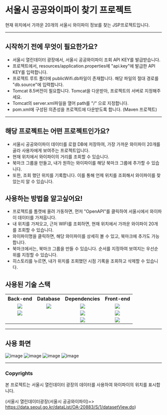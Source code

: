# 서울시 공공와이파이 찾기 프로젝트
 현재 위치에서 가까운 20개의 서울시 와이파이 정보를 찾는 JSP프로젝트입니다.
 
<hr>

## 시작하기 전에 무엇이 필요한가요?
- 서울시 열린데이터 광장에서, 서울시 공공와이파이 조회 API KEY를 발급받습니다.
- 프로젝트에서, resources/application.properties에 "api.key"에 발급한 API KEY를 입력합니다.
- 프로젝트 루트 폴더에 publicWifi.db파일이 존재합니다. 해당 파일의 절대 경로를 "db.source"에 입력합니다.
- Tomcat 8.5버전이 필요합니다. Tomcat을 다운받아, 프로젝트의 서버로 지정해주세요.
- Tomcat의 server.xml파일을 열어 path를 "/" 으로 지정합니다.
- pom.xml에 구성된 의존성을 프로젝트에 다운받도록 합니다. (Maven 프로젝트)

<hr>

## 해당 프로젝트는 어떤 프로젝트인가요?
- 서울시 공공와이파이 데이터를 로컬 DB에 저장하여, 가장 가까운 와이파이 20개를 골라 사용자에게 보여주는 프로젝트입니다.
- 현재 위치에서 와이파이의 거리를 조회할 수 있습니다.
- 북마크 그룹을 만들고, 내가 원하는 와이파이를 해당 북마크 그룹에 추가할 수 있습니다.
- 또한, 조회 했던 위치를 기록합니다. 이를 통해 언제 위치를 조회해서 와이파이를 찾았는지 알 수 있습니다.


## 사용하는 방법을 알고싶어요!
- 프로젝트를 톰캣에 올려 가동하면, 먼저 "OpenAPI"를 클릭하여 서울시에서 와이파이 데이터를 가져옵니다.
- 내 위치를 가져오고, 근처 WIFI를 조회하면, 현재 위치에서 가까운 와이파이 20개를 조회할 수 있습니다.
- 와이파이명을 클릭하면, 해당 와이파이를 상세히 볼 수 있고, 북마크에 추가도 가능합니다.
- 북마크에서는, 북마크 그룹을 만들 수 있습니다. 순서를 지정하여 보여지는 우선순위를 지정할 수 있습니다.
- 히스토리를 누르면, 내가 위치를 조회했던 시점 기록을 조회하고 삭제할 수 있습니다.


## 사용된 기술 스택

<table>
  <tr>
    <th style="text-align: center;">Back-end </th>
    <th style="text-align: center;">Database</th>
    <th style="text-align: center;">Dependencies</th>
    <th style="text-align: center;">Front-end</th>
  </tr>
  <tr>
    <td style="text-align: center;"><img src="https://img.shields.io/badge/-JSP-orange"></td>
    <td style="text-align: center;"><img src="https://img.shields.io/badge/SQLite-003B57?style=flat&logo=SQLite&logoColor=white"/></td>
    <td style="text-align: center;"><img src="https://img.shields.io/badge/-Gson-brightgreen"></td>
    <td style="text-align: center;"><img src="https://img.shields.io/badge/HTML5-E34F26?style=flat&logo=HTML5&logoColor=white"/></td>
  </tr>
  <tr>
    <td style="text-align: center;"><img src="https://img.shields.io/badge/-Servlet-orange"></td>
    <td style="text-align: center;"></td>
    <td style="text-align: center;"><img src="https://img.shields.io/badge/-Okhttp-15a38b"></td>
    <td style="text-align: center;"><img src="https://img.shields.io/badge/CSS3-1572B6?style=flat&logo=CSS3&logoColor=white"/></td>
  </tr>
   <tr>
    <td style="text-align: center;"></td>
    <td style="text-align: center;"></td>
    <td style="text-align: center;"><img src="https://img.shields.io/badge/-SQLiteJDBC-blue"></td>
    <td style="text-align: center;"><img src="https://img.shields.io/badge/javascript-F7DF1E?style=flat&logo=javascript&logoColor=black"/></td>
  </tr>
</table>

<hr>

## 사용 화면

![image](https://github.com/J-HyeonSeo/Find-Wifi-In-Seoul/assets/47245112/7a60785c-f2b2-467d-957f-570713ad4d77)
![image](https://github.com/J-HyeonSeo/Find-Wifi-In-Seoul/assets/47245112/09e8a7a1-a743-4308-b1bc-6683c67df90b)
![image](https://github.com/J-HyeonSeo/Find-Wifi-In-Seoul/assets/47245112/39561230-41dc-4d7e-a839-43a89445883a)
![image](https://github.com/J-HyeonSeo/Find-Wifi-In-Seoul/assets/47245112/0a10e658-92bc-4fe3-94ff-c520e244dec0)

<hr>

### Copyrights

본 프로젝트는 서울시 열린데이터 광장의 데이터를 사용하여 와이파이의 위치를 표시합니다. 

(서울시 열린데이터광장(서울시 공공와이파이)=> https://data.seoul.go.kr/dataList/OA-20883/S/1/datasetView.do)
